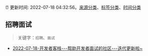 :alarm_clock: 更新时间: 2022-07-18 04:32:56。[来源分类](../README.md)、[标签分类](../TAGS.md)、[时间分类](../TIMELINE.md)

## 招聘面试


> 关键字：`招聘`、`面试`



- [2022-07-18-开发者客栈---帮助开发者面试的社区---迭代更新啦~](https://www.v2ex.com/t/866946) 